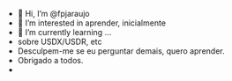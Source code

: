 - 👋 Hi, I’m @fpjaraujo
- 👀 I’m interested in  aprender, inicialmente
- 🌱 I’m currently learning ...
-  sobre USDX/USDR, etc
-  Desculpem-me se eu perguntar demais, quero aprender.
-  Obrigado a todos.
-

<!---
fpjaraujo/fpjaraujo is a ✨ special ✨ repository because its `README.md` (this file) appears on your GitHub profile.
You can click the Preview link to take a look at your changes.
--->

